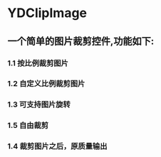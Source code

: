 # YDClipImage
## 一个简单的图片裁剪控件,功能如下:<br>
### 1.1 按比例裁剪图片<br>
### 1.2 自定义比例裁剪图片<br> 
### 1.3 可支持图片旋转<br>
### 1.5 自由裁剪<br>
### 1.4 裁剪图片之后，原质量输出
